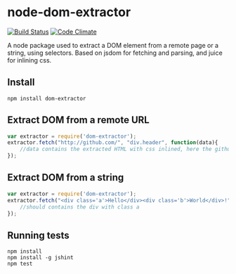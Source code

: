 node-dom-extractor
==================
[![Build Status](https://travis-ci.org/dial-once/node-dom-extractor.svg?branch=master)](https://travis-ci.org/dial-once/node-dom-extractor)
[![Code Climate](https://codeclimate.com/github/dial-once/node-dom-extractor/badges/gpa.svg)](https://codeclimate.com/github/dial-once/node-dom-extractor)

A node package used to extract a DOM element from a remote page or a string, using selectors. Based on jsdom for fetching and parsing, and juice for inlining css.

## Install

    npm install dom-extractor

## Extract DOM from a remote URL

```js
var extractor = require('dom-extractor');
extractor.fetch("http://github.com/", "div.header", function(data){
	//data contains the extracted HTML with css inlined, here the github header
});
```

## Extract DOM from a string
```js
var extractor = require('dom-extractor');
extractor.fetch("<div class='a'>Hello</div><div class='b'>World</div>!", ".a", function(data){
	//should contains the div with class a
});
```

## Running tests

```
npm install
npm install -g jshint
npm test
```
